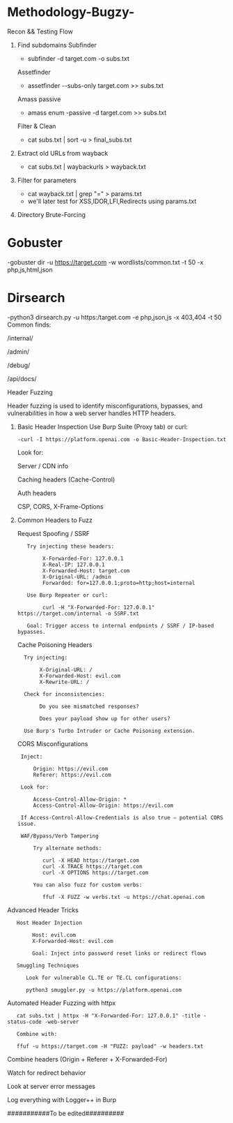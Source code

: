 # Methodology-Bugzy-

Recon && Testing Flow

1. Find subdomains
     Subfinder
     - subfinder -d target.com -o subs.txt

     Assetfinder
     - assetfinder --subs-only target.com >> subs.txt

     Amass passive
     - amass enum -passive -d target.com >> subs.txt

     Filter & Clean
     - cat subs.txt | sort -u > final_subs.txt
       
2. Extract old URLs from wayback
   - cat subs.txt | waybackurls > wayback.txt
3. Filter for  parameters
   - cat wayback.txt | grep "=" > params.txt
   - we'll later test for XSS,IDOR,LFI,Redirects using params.txt

4. Directory Brute-Forcing

# Gobuster
   -gobuster dir -u https://target.com -w wordlists/common.txt -t 50 -x php,js,html,json

# Dirsearch
   -python3 dirsearch.py -u https:/target.com -e php,json,js -x 403,404 -t 50
Common finds:

/internal/

/admin/

/debug/

/api/docs/

Header Fuzzing      
   
   Header fuzzing is used to identify misconfigurations, bypasses, and vulnerabilities in how a web server handles HTTP headers.

   1. Basic Header Inspection
      Use Burp Suite (Proxy tab) or curl:

          -curl -I https://platform.openai.com -o Basic-Header-Inspection.txt

      Look for:

      Server / CDN info

      Caching headers (Cache-Control)

      Auth headers

      CSP, CORS, X-Frame-Options
 
 2. Common Headers to Fuzz

    Request Spoofing / SSRF

           Try injecting these headers:

                X-Forwarded-For: 127.0.0.1
                X-Real-IP: 127.0.0.1
                X-Forwarded-Host: target.com
                X-Original-URL: /admin
                Forwarded: for=127.0.0.1;proto=http;host=internal

           Use Burp Repeater or curl:

                curl -H "X-Forwarded-For: 127.0.0.1" https://target.com/internal -o SSRF.txt

           Goal: Trigger access to internal endpoints / SSRF / IP-based bypasses.

    Cache Poisoning Headers

          Try injecting:

               X-Original-URL: /
               X-Forwarded-Host: evil.com
               X-Rewrite-URL: /

          Check for inconsistencies:

               Do you see mismatched responses?

               Does your payload show up for other users?

          Use Burp's Turbo Intruder or Cache Poisoning extension.


    CORS Misconfigurations

         Inject:

             Origin: https://evil.com
             Referer: https://evil.com

         Look for:

             Access-Control-Allow-Origin: *
             Access-Control-Allow-Origin: https://evil.com

         If Access-Control-Allow-Credentials is also true — potential CORS issue.

         WAF/Bypass/Verb Tampering

             Try alternate methods:

                curl -X HEAD https://target.com
                curl -X TRACE https://target.com
                curl -X OPTIONS https://target.com

             You can also fuzz for custom verbs:

                ffuf -X FUZZ -w verbs.txt -u https://chat.openai.com

   Advanced Header Tricks

       Host Header Injection

            Host: evil.com
            X-Forwarded-Host: evil.com

            Goal: Inject into password reset links or redirect flows

       Smuggling Techniques

          Look for vulnerable CL.TE or TE.CL configurations:

          python3 smuggler.py -u https://platform.openai.com


 Automated Header Fuzzing with httpx    

       cat subs.txt | httpx -H "X-Forwarded-For: 127.0.0.1" -title -status-code -web-server

       Combine with:

       ffuf -u https://target.com -H "FUZZ: payload" -w headers.txt

Combine headers (Origin + Referer + X-Forwarded-For)

Watch for redirect behavior

Look at server error messages

Log everything with Logger++ in Burp

###########To be edited##########
       
